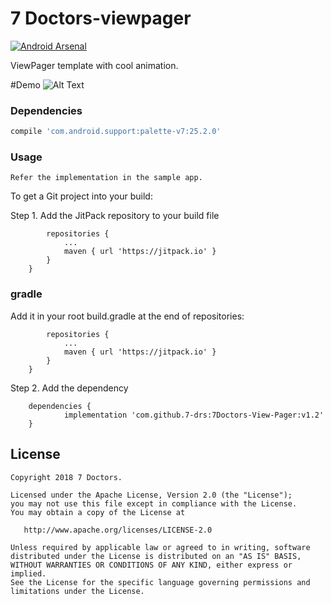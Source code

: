 # 7 Doctors-viewpager
[![Android Arsenal](https://img.shields.io/badge/Android%20Arsenal-Glazy%20ViewPager-brightgreen.svg?style=flat)](https://android-arsenal.com/details/1/5856)

ViewPager template with cool animation.

#Demo
![Alt Text](https://github.com/7-drs/7Doctors-View-Pager/blob/master/app/src/main/res/drawable-nodpi/demo.gif)




### Dependencies
```groovy
compile 'com.android.support:palette-v7:25.2.0'
```

### Usage
    Refer the implementation in the sample app.
To get a Git project into your build:

Step 1. Add the JitPack repository to your build file
```	allprojects {
		repositories {
			...
			maven { url 'https://jitpack.io' }
		}
	}
```
### gradle
Add it in your root build.gradle at the end of repositories:

```	allprojects {
		repositories {
			...
			maven { url 'https://jitpack.io' }
		}
	}
```
Step 2. Add the dependency
```
	dependencies {
	        implementation 'com.github.7-drs:7Doctors-View-Pager:v1.2'
	}
```

License
--------

    Copyright 2018 7 Doctors.

    Licensed under the Apache License, Version 2.0 (the "License");
    you may not use this file except in compliance with the License.
    You may obtain a copy of the License at

       http://www.apache.org/licenses/LICENSE-2.0

    Unless required by applicable law or agreed to in writing, software
    distributed under the License is distributed on an "AS IS" BASIS,
    WITHOUT WARRANTIES OR CONDITIONS OF ANY KIND, either express or implied.
    See the License for the specific language governing permissions and
    limitations under the License.
